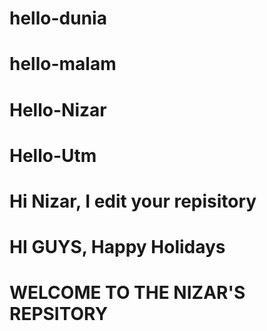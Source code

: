 # hello-dunia
# hello-malam

# Hello-Nizar
# Hello-Utm

# Hi Nizar, I edit your repisitory
# HI GUYS, Happy Holidays

# WELCOME TO THE NIZAR'S REPSITORY
